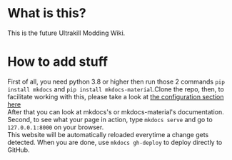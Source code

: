 # What is this?

This is the future Ultrakill Modding Wiki.

# How to add stuff

First of all, you need python 3.8 or higher then run those 2 commands `pip install mkdocs` and `pip install mkdocs-material`.Clone the repo, then, to facilitate working with this, please take a look at [the configuration section here](https://squidfunk.github.io/mkdocs-material/creating-your-site/#configuration)  
After that you can look at mkdocs's or mkdocs-material's documentation. Second, to see what your page in action, type `mkdocs serve` and go to `127.0.0.1:8000` on your browser.  
This website will be automatically reloaded everytime a change gets detected. When you are done, use `mkdocs gh-deploy` to deploy directly to GitHub.
